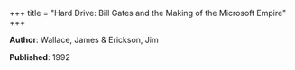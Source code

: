 +++
title = "Hard Drive: Bill Gates and the Making of the Microsoft Empire"
+++



**Author**: Wallace, James & Erickson, Jim

**Published**: 1992
